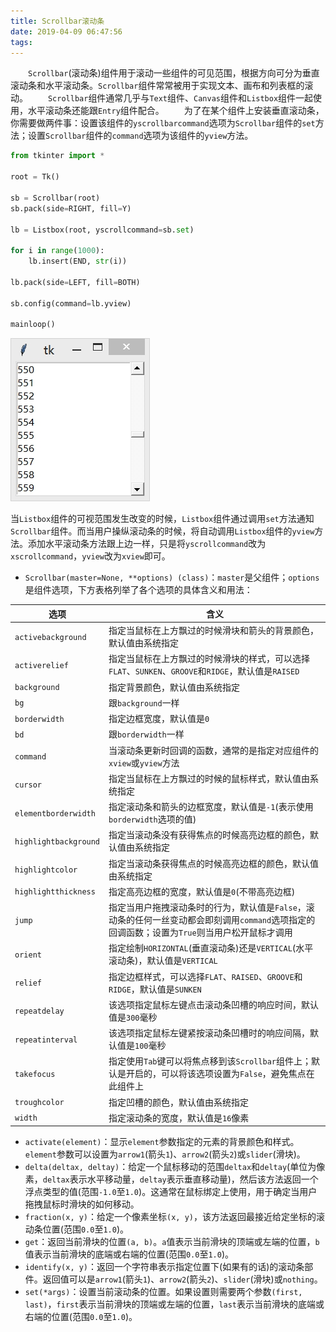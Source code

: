```yaml
---
title: Scrollbar滚动条
date: 2019-04-09 06:47:56
tags:
---
```

&emsp;&emsp;`Scrollbar`(滚动条)组件用于滚动一些组件的可见范围，根据方向可分为垂直滚动条和水平滚动条。`Scrollbar`组件常常被用于实现文本、画布和列表框的滚动。
&emsp;&emsp;`Scrollbar`组件通常几乎与`Text`组件、`Canvas`组件和`Listbox`组件一起使用，水平滚动条还能跟`Entry`组件配合。
&emsp;&emsp;为了在某个组件上安装垂直滚动条，你需要做两件事：设置该组件的`yscrollbarcommand`选项为`Scrollbar`组件的`set`方法；设置`Scrollbar`组件的`command`选项为该组件的`yview`方法。
<!--more-->

``` python
from tkinter import *
​
root = Tk()
​
sb = Scrollbar(root)
sb.pack(side=RIGHT, fill=Y)
​
lb = Listbox(root, yscrollcommand=sb.set)
​
for i in range(1000):
    lb.insert(END, str(i))

lb.pack(side=LEFT, fill=BOTH)
​
sb.config(command=lb.yview)
​
mainloop()
```

<img src="./Scrollbar滚动条/1.jpg">

当`Listbox`组件的可视范围发生改变的时候，`Listbox`组件通过调用`set`方法通知`Scrollbar`组件。而当用户操纵滚动条的时候，将自动调用`Listbox`组件的`yview`方法。添加水平滚动条方法跟上边一样，只是将`yscrollcommand`改为`xscrollcommand`，`yview`改为`xview`即可。

- `Scrollbar(master=None, **options) (class)`：`master`是父组件；`options`是组件选项，下方表格列举了各个选项的具体含义和用法：

选项                  | 含义
----------------------|-------
`activebackground`    | 指定当鼠标在上方飘过的时候滑块和箭头的背景颜色，默认值由系统指定
`activerelief`        | 指定当鼠标在上方飘过的时候滑块的样式，可以选择`FLAT`、`SUNKEN`、`GROOVE`和`RIDGE`，默认值是`RAISED`
`background`          | 指定背景颜色，默认值由系统指定
`bg`                  | 跟`background`一样
`borderwidth`         | 指定边框宽度，默认值是`0`
`bd`                  | 跟`borderwidth`一样
`command`             | 当滚动条更新时回调的函数，通常的是指定对应组件的`xview`或`yview`方法
`cursor`              | 指定当鼠标在上方飘过的时候的鼠标样式，默认值由系统指定
`elementborderwidth`  | 指定滚动条和箭头的边框宽度，默认值是`-1`(表示使用`borderwidth`选项的值)
`highlightbackground` | 指定当滚动条没有获得焦点的时候高亮边框的颜色，默认值由系统指定
`highlightcolor`      | 指定当滚动条获得焦点的时候高亮边框的颜色，默认值由系统指定
`highlightthickness`  | 指定高亮边框的宽度，默认值是`0`(不带高亮边框)
`jump`                | 指定当用户拖拽滚动条时的行为，默认值是`False`，滚动条的任何一丝变动都会即刻调用`command`选项指定的回调函数；设置为`True`则当用户松开鼠标才调用
`orient`              | 指定绘制`HORIZONTAL`(垂直滚动条)还是`VERTICAL`(水平滚动条)，默认值是`VERTICAL`
`relief`              | 指定边框样式，可以选择`FLAT`、`RAISED`、`GROOVE`和`RIDGE`，默认值是`SUNKEN`
`repeatdelay`         | 该选项指定鼠标左键点击滚动条凹槽的响应时间，默认值是`300`毫秒
`repeatinterval`      | 该选项指定鼠标左键紧按滚动条凹槽时的响应间隔，默认值是`100`毫秒
`takefocus`           | 指定使用`Tab`键可以将焦点移到该`Scrollbar`组件上；默认是开启的，可以将该选项设置为`False`，避免焦点在此组件上
`troughcolor`         | 指定凹槽的颜色，默认值由系统指定
`width`               | 指定滚动条的宽度，默认值是`16`像素

- `activate(element)`：显示`element`参数指定的元素的背景颜色和样式。`element`参数可以设置为`arrow1`(箭头`1`)、`arrow2`(箭头`2`)或`slider`(滑块)。
- `delta(deltax, deltay)`：给定一个鼠标移动的范围`deltax`和`deltay`(单位为像素，`deltax`表示水平移动量，`deltay`表示垂直移动量)，然后该方法返回一个浮点类型的值(范围`-1.0`至`1.0`)。这通常在鼠标绑定上使用，用于确定当用户拖拽鼠标时滑块的如何移动。
- `fraction(x, y)`：给定一个像素坐标`(x, y)`，该方法返回最接近给定坐标的滚动条位置(范围`0.0`至`1.0`)。
- `get`：返回当前滑块的位置`(a, b)`。`a`值表示当前滑块的顶端或左端的位置，`b`值表示当前滑块的底端或右端的位置(范围`0.0`至`1.0`)。
- `identify(x, y)`：返回一个字符串表示指定位置下(如果有的话)的滚动条部件。返回值可以是`arrow1`(箭头`1`)、`arrow2`(箭头`2`)、`slider`(滑块)或`nothing`。
- `set(*args)`：设置当前滚动条的位置。如果设置则需要两个参数`(first, last)`，`first`表示当前滑块的顶端或左端的位置，`last`表示当前滑块的底端或右端的位置(范围`0.0`至`1.0`)。